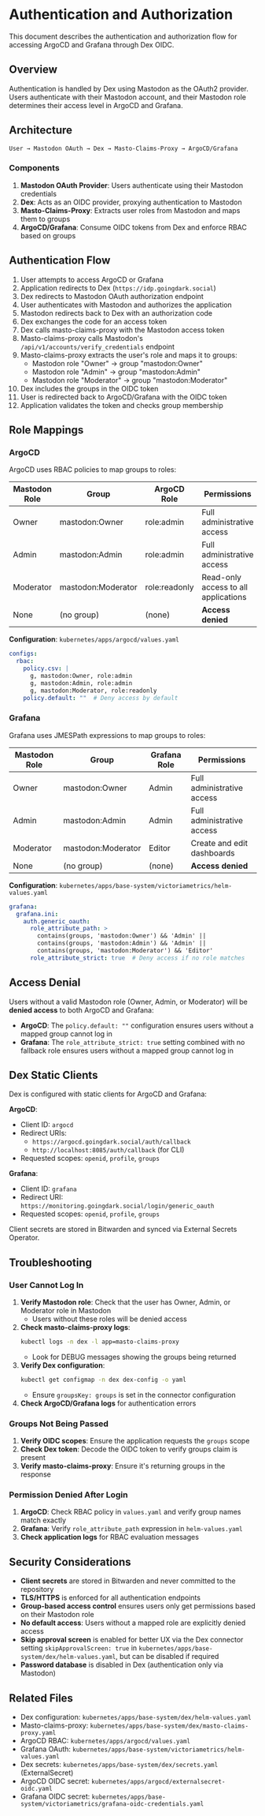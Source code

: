 # Authentication and Authorization

This document describes the authentication and authorization flow for accessing ArgoCD and Grafana through Dex OIDC.

## Overview

Authentication is handled by Dex using Mastodon as the OAuth2 provider. Users authenticate with their Mastodon account, and their Mastodon role determines their access level in ArgoCD and Grafana.

## Architecture

```
User → Mastodon OAuth → Dex → Masto-Claims-Proxy → ArgoCD/Grafana
```

### Components

1. **Mastodon OAuth Provider**: Users authenticate using their Mastodon credentials
2. **Dex**: Acts as an OIDC provider, proxying authentication to Mastodon
3. **Masto-Claims-Proxy**: Extracts user roles from Mastodon and maps them to groups
4. **ArgoCD/Grafana**: Consume OIDC tokens from Dex and enforce RBAC based on groups

## Authentication Flow

1. User attempts to access ArgoCD or Grafana
2. Application redirects to Dex (`https://idp.goingdark.social`)
3. Dex redirects to Mastodon OAuth authorization endpoint
4. User authenticates with Mastodon and authorizes the application
5. Mastodon redirects back to Dex with an authorization code
6. Dex exchanges the code for an access token
7. Dex calls masto-claims-proxy with the Mastodon access token
8. Masto-claims-proxy calls Mastodon's `/api/v1/accounts/verify_credentials` endpoint
9. Masto-claims-proxy extracts the user's role and maps it to groups:
   - Mastodon role "Owner" → group "mastodon:Owner"
   - Mastodon role "Admin" → group "mastodon:Admin"
   - Mastodon role "Moderator" → group "mastodon:Moderator"
10. Dex includes the groups in the OIDC token
11. User is redirected back to ArgoCD/Grafana with the OIDC token
12. Application validates the token and checks group membership

## Role Mappings

### ArgoCD

ArgoCD uses RBAC policies to map groups to roles:

| Mastodon Role | Group           | ArgoCD Role   | Permissions                           |
|--------------|-----------------|---------------|---------------------------------------|
| Owner        | mastodon:Owner  | role:admin    | Full administrative access            |
| Admin        | mastodon:Admin  | role:admin    | Full administrative access            |
| Moderator    | mastodon:Moderator | role:readonly | Read-only access to all applications  |
| None         | (no group)      | (none)        | **Access denied**                     |

**Configuration**: `kubernetes/apps/argocd/values.yaml`

```yaml
configs:
  rbac:
    policy.csv: |
      g, mastodon:Owner, role:admin
      g, mastodon:Admin, role:admin
      g, mastodon:Moderator, role:readonly
    policy.default: ""  # Deny access by default
```

### Grafana

Grafana uses JMESPath expressions to map groups to roles:

| Mastodon Role | Group           | Grafana Role | Permissions                          |
|--------------|-----------------|--------------|--------------------------------------|
| Owner        | mastodon:Owner  | Admin        | Full administrative access           |
| Admin        | mastodon:Admin  | Admin        | Full administrative access           |
| Moderator    | mastodon:Moderator | Editor    | Create and edit dashboards           |
| None         | (no group)      | (none)       | **Access denied**                    |

**Configuration**: `kubernetes/apps/base-system/victoriametrics/helm-values.yaml`

```yaml
grafana:
  grafana.ini:
    auth.generic_oauth:
      role_attribute_path: >
        contains(groups, 'mastodon:Owner') && 'Admin' ||
        contains(groups, 'mastodon:Admin') && 'Admin' ||
        contains(groups, 'mastodon:Moderator') && 'Editor'
      role_attribute_strict: true  # Deny access if no role matches
```

## Access Denial

Users without a valid Mastodon role (Owner, Admin, or Moderator) will be **denied access** to both ArgoCD and Grafana:

- **ArgoCD**: The `policy.default: ""` configuration ensures users without a mapped group cannot log in
- **Grafana**: The `role_attribute_strict: true` setting combined with no fallback role ensures users without a mapped group cannot log in

## Dex Static Clients

Dex is configured with static clients for ArgoCD and Grafana:

**ArgoCD**:
- Client ID: `argocd`
- Redirect URIs:
  - `https://argocd.goingdark.social/auth/callback`
  - `http://localhost:8085/auth/callback` (for CLI)
- Requested scopes: `openid`, `profile`, `groups`

**Grafana**:
- Client ID: `grafana`
- Redirect URI: `https://monitoring.goingdark.social/login/generic_oauth`
- Requested scopes: `openid`, `profile`, `groups`

Client secrets are stored in Bitwarden and synced via External Secrets Operator.

## Troubleshooting

### User Cannot Log In

1. **Verify Mastodon role**: Check that the user has Owner, Admin, or Moderator role in Mastodon
   - Users without these roles will be denied access
2. **Check masto-claims-proxy logs**:
   ```bash
   kubectl logs -n dex -l app=masto-claims-proxy
   ```
   - Look for DEBUG messages showing the groups being returned
3. **Verify Dex configuration**:
   ```bash
   kubectl get configmap -n dex dex-config -o yaml
   ```
   - Ensure `groupsKey: groups` is set in the connector configuration
4. **Check ArgoCD/Grafana logs** for authentication errors

### Groups Not Being Passed

1. **Verify OIDC scopes**: Ensure the application requests the `groups` scope
2. **Check Dex token**: Decode the OIDC token to verify groups claim is present
3. **Verify masto-claims-proxy**: Ensure it's returning groups in the response

### Permission Denied After Login

1. **ArgoCD**: Check RBAC policy in `values.yaml` and verify group names match exactly
2. **Grafana**: Verify `role_attribute_path` expression in `helm-values.yaml`
3. **Check application logs** for RBAC evaluation messages

## Security Considerations

- **Client secrets** are stored in Bitwarden and never committed to the repository
- **TLS/HTTPS** is enforced for all authentication endpoints
- **Group-based access control** ensures users only get permissions based on their Mastodon role
- **No default access**: Users without a mapped role are explicitly denied access
- **Skip approval screen** is enabled for better UX via the Dex connector setting `skipApprovalScreen: true` in `kubernetes/apps/base-system/dex/helm-values.yaml`, but can be disabled if required
- **Password database** is disabled in Dex (authentication only via Mastodon)

## Related Files

- Dex configuration: `kubernetes/apps/base-system/dex/helm-values.yaml`
- Masto-claims-proxy: `kubernetes/apps/base-system/dex/masto-claims-proxy.yaml`
- ArgoCD RBAC: `kubernetes/apps/argocd/values.yaml`
- Grafana OAuth: `kubernetes/apps/base-system/victoriametrics/helm-values.yaml`
- Dex secrets: `kubernetes/apps/base-system/dex/secrets.yaml` (ExternalSecret)
- ArgoCD OIDC secret: `kubernetes/apps/argocd/externalsecret-oidc.yaml`
- Grafana OIDC secret: `kubernetes/apps/base-system/victoriametrics/grafana-oidc-credentials.yaml`
